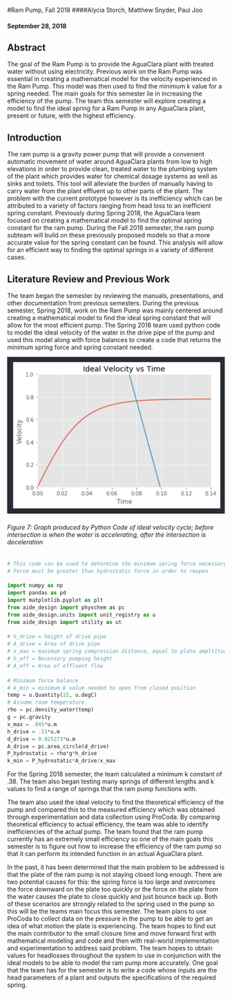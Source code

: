 #Ram Pump, Fall 2018
####Alycia Storch, Matthew Snyder, Paul Joo
#### September 28, 2018

## Abstract
The goal of the Ram Pump is to provide the AguaClara plant with treated water without using electricity. Previous work on the Ram Pump was essential in creating a mathematical model for the velocity experienced in the Ram Pump. This model was then used to find the minimum k value for a spring needed. The main goals for this semester lie in increasing the efficiency of the pump. The team this semester will explore creating a model to find the ideal spring for a Ram Pump in any AguaClara plant, present or future, with the highest efficiency.

## Introduction
The ram pump is a gravity power pump that will provide a convenient automatic movement of water around AguaClara plants from low to high elevations in order to provide clean, treated water to the plumbing system of the plant which provides water for chemical dosage systems as well as sinks and toilets. This tool will alleviate the burden of manually having to carry water from the plant effluent up to other parts of the plant. The problem with the current prototype however is its inefficiency which can be attributed to a variety of factors ranging from head loss to an inefficient spring constant. Previously during Spring 2018, the AguaClara team focused on creating a mathematical model to find the optimal spring constant for the ram pump. During the Fall 2018 semester, the ram pump subteam will build on these previously proposed models so that a more accurate value for the spring constant can be found. This analysis will allow for an efficient way to finding the optimal springs in a variety of different cases.

## Literature Review and Previous Work
The team began the semester by reviewing the manuals, presentations, and other documentation from previous semesters. During the previous semester, Spring 2018, work on the Ram Pump was mainly centered around creating a mathematical model to find the ideal spring constant that will allow for the most efficient pump. The Spring 2018 team used python code to model the ideal velocity of the water in the drive pipe of the pump and used this model along with force balances to create a code that returns the minimum spring force and spring constant needed.

<img src="https://github.com/AguaClara/ram_pump/blob/master/Ideal%20Velocity%20graph.png?raw=true" size = 400px >

###### Figure 7: Graph produced by Python Code of ideal velocity cycle; before intersection is when the water is accelerating, after the intersection is deceleration
```python
# This code can be used to determine the minimum spring force necessary
# Force must be greater than hydrostatic force in order to reopen

import numpy as np
import pandas as pd
import matplotlib.pyplot as plt
from aide_design import physchem as pc
from aide_design.units import unit_registry as u
from aide_design import utility as ut

# h_drive = height of drive pipe
# A_drive = Area of drive pipe
# x_max = maximum spring compression distance, equal to plate ampltitude
# h_eff = Necessary pumping height
# A_eff = Area of effluent flow

# Minimum force balance
# k_min = minimum k value needed to open from closed position
temp = u.Quantity(22, u.degC)
# Assume room temperature.
rho = pc.density_water(temp)
g = pc.gravity
x_max = .045*u.m
h_drive = .51*u.m
d_drive = 0.025273*u.m
A_drive = pc.area_circle(d_drive)
P_hydrostatic = rho*g*h_drive
k_min = P_hydrostatic*A_drive/x_max
```
For the Spring 2018 semester, the team calculated a minimum k constant of .38. The team also began testing many springs of different lengths and k values to find a range of springs that the ram pump functions with.

The team also used the ideal velocity to find the theoretical efficiency of the pump and compared this to the measured efficiency which was obtained through experimentation and data collection using ProCoda. By comparing theoretical efficiency to actual efficiency, the team was able to identify inefficiencies of the actual pump. The team found that the ram pump currently has an extremely small efficiency so one of the main goals this semester is to figure out how to increase the efficiency of the ram pump so that it can perform its intended function in an actual AguaClara plant.  

In the past, it has been determined that the main problem to be addressed is that the plate of the ram pump is not staying closed long enough. There are two potential causes for this: the spring force is too large and overcomes the force downward on the plate too quickly or the force on the plate from the water causes the plate to close quickly and just bounce back up. Both of these scenarios are strongly related to the spring used in the pump so this will be the teams main focus this semester. The team plans to use ProCoda to collect data on the pressure in the pump to be able to get an idea of what motion the plate is experiencing. The team hopes to find out the main contributor to the small closure time and move forward first with mathematical modeling and code and then with real-world implementation and experimentation to address said problem. The team hopes to obtain values for headlosses throughout the system to use in conjunction with the ideal models to be able to model the ram pump more accurately. One goal that the team has for the semester is to write a code whose inputs are the head parameters of a plant and outputs the specifications of the required spring.
